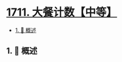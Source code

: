 # [1711. 大餐计数【中等】](https://github.com/tnotesjs/TNotes.leetcode/tree/main/notes/1711.%20%E5%A4%A7%E9%A4%90%E8%AE%A1%E6%95%B0%E3%80%90%E4%B8%AD%E7%AD%89%E3%80%91)

<!-- region:toc -->

- [1. 📝 概述](#1--概述)

<!-- endregion:toc -->

## 1. 📝 概述
